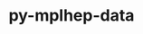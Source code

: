 ---
title: "py-mplhep-data"
layout: cache
categories: [package, develop]
meta: {"compilers": ["none"], "num_specs": 16, "num_specs_by_stack": {"hep": 16, "root": 16}, "oss": ["ubuntu22.04"], "platforms": ["linux"], "stacks": ["hep", "root"], "targets": ["x86_64_v3"], "versions": ["0.0.4"]}
spec_details: [{"compiler": "none", "hash": "2er5iuawwnzt3lk4c3zghcueni2fb4yg", "os": "ubuntu22.04", "platform": "linux", "size": "-", "stacks": ["hep", "root"], "target": "x86_64_v3", "variants": ["build_system=python_pip"], "versions": ["0.0.4"]}, {"compiler": "none", "hash": "2mpghmembtwtss4zyvxwifomxousrzur", "os": "ubuntu22.04", "platform": "linux", "size": "-", "stacks": ["hep", "root"], "target": "x86_64_v3", "variants": ["build_system=python_pip"], "versions": ["0.0.4"]}, {"compiler": "none", "hash": "bvjslq3v6panavtvgzdrndcm7f6y22i7", "os": "ubuntu22.04", "platform": "linux", "size": "-", "stacks": ["hep", "root"], "target": "x86_64_v3", "variants": ["build_system=python_pip"], "versions": ["0.0.4"]}, {"compiler": "none", "hash": "cehj2zodeoiqzlce7quv655n4dprvymg", "os": "ubuntu22.04", "platform": "linux", "size": "-", "stacks": ["hep", "root"], "target": "x86_64_v3", "variants": ["build_system=python_pip"], "versions": ["0.0.4"]}, {"compiler": "none", "hash": "dxnni5ba3n24m4gyas4kq53bid6lvjyt", "os": "ubuntu22.04", "platform": "linux", "size": "-", "stacks": ["hep", "root"], "target": "x86_64_v3", "variants": ["build_system=python_pip"], "versions": ["0.0.4"]}, {"compiler": "none", "hash": "gir2v26r2vgwu5tbbh6cvmutifuo2cze", "os": "ubuntu22.04", "platform": "linux", "size": "-", "stacks": ["hep", "root"], "target": "x86_64_v3", "variants": ["build_system=python_pip"], "versions": ["0.0.4"]}, {"compiler": "none", "hash": "nmx7g63bufmzldlxe4uas2gzy5iprml5", "os": "ubuntu22.04", "platform": "linux", "size": "-", "stacks": ["hep", "root"], "target": "x86_64_v3", "variants": ["build_system=python_pip"], "versions": ["0.0.4"]}, {"compiler": "none", "hash": "obo3anefzjvhsyueocquax3cbx5eag4x", "os": "ubuntu22.04", "platform": "linux", "size": "-", "stacks": ["hep", "root"], "target": "x86_64_v3", "variants": ["build_system=python_pip"], "versions": ["0.0.4"]}, {"compiler": "none", "hash": "tlulhv4pqxocxgwojkazzlffgu3cc5ay", "os": "ubuntu22.04", "platform": "linux", "size": "-", "stacks": ["hep", "root"], "target": "x86_64_v3", "variants": ["build_system=python_pip"], "versions": ["0.0.4"]}, {"compiler": "none", "hash": "tuis7kkp4lmodbz44ylnko7eg4jkte5s", "os": "ubuntu22.04", "platform": "linux", "size": "-", "stacks": ["hep", "root"], "target": "x86_64_v3", "variants": ["build_system=python_pip"], "versions": ["0.0.4"]}, {"compiler": "none", "hash": "u7bedzuemvzfefhhzsx6d75vd75z5rmm", "os": "ubuntu22.04", "platform": "linux", "size": "-", "stacks": ["hep", "root"], "target": "x86_64_v3", "variants": ["build_system=python_pip"], "versions": ["0.0.4"]}, {"compiler": "none", "hash": "w6rvkhcifnu324kbdxakquweljeruuz6", "os": "ubuntu22.04", "platform": "linux", "size": "-", "stacks": ["hep", "root"], "target": "x86_64_v3", "variants": ["build_system=python_pip"], "versions": ["0.0.4"]}, {"compiler": "none", "hash": "wjnlong3kqkzsjtyqkwojc4vdjmd3kwn", "os": "ubuntu22.04", "platform": "linux", "size": "-", "stacks": ["hep", "root"], "target": "x86_64_v3", "variants": ["build_system=python_pip"], "versions": ["0.0.4"]}, {"compiler": "none", "hash": "wpk5ayltsf7vbsx64wkwqcrmw5amnp6i", "os": "ubuntu22.04", "platform": "linux", "size": "-", "stacks": ["hep", "root"], "target": "x86_64_v3", "variants": ["build_system=python_pip"], "versions": ["0.0.4"]}, {"compiler": "none", "hash": "ykfo24354hm3thrwurva5eyaggtrxydl", "os": "ubuntu22.04", "platform": "linux", "size": "-", "stacks": ["hep", "root"], "target": "x86_64_v3", "variants": ["build_system=python_pip"], "versions": ["0.0.4"]}, {"compiler": "none", "hash": "zip67srfvxgcmy7ztcdgrnr2fec3apof", "os": "ubuntu22.04", "platform": "linux", "size": "-", "stacks": ["hep", "root"], "target": "x86_64_v3", "variants": ["build_system=python_pip"], "versions": ["0.0.4"]}]
---